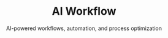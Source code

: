 ---
layout: category
title: "AI Workflow"
subtitle: "AI-powered workflows, automation, and process optimization"
category: ai-workflow
---